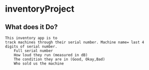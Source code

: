 # inventoryProject

## What does it Do?

    This inventory app is to  
    track machines through their serial number. Machine name= last 4 digits of serial number.
        Full serial number
        How loud they run (measured in dB)
        The condition they are in (Good, Okay,Bad)
        Who sold us the machine

